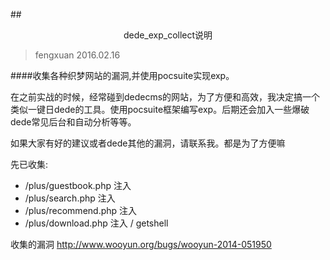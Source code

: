 ##<center>dede_exp_collect说明</center>

> fengxuan 2016.02.16

####收集各种织梦网站的漏洞,并使用pocsuite实现exp。


在之前实战的时候，经常碰到dedecms的网站，为了方便和高效，我决定搞一个类似一键日dede的工具。使用pocsuite框架编写exp。后期还会加入一些爆破dede常见后台和自动分析等等。

如果大家有好的建议或者dede其他的漏洞，请联系我。都是为了方便嘛

先已收集:

  + /plus/guestbook.php 注入
  + /plus/search.php 注入
  + /plus/recommend.php 注入
  + /plus/download.php 注入 / getshell

收集的漏洞 
http://www.wooyun.org/bugs/wooyun-2014-051950
